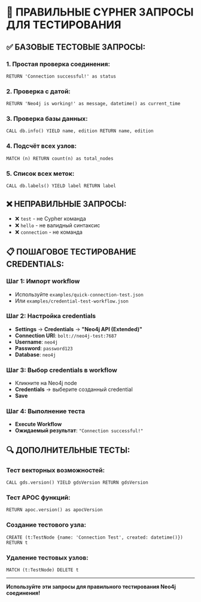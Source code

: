 # 🎯 ПРАВИЛЬНЫЕ CYPHER ЗАПРОСЫ ДЛЯ ТЕСТИРОВАНИЯ

## ✅ **БАЗОВЫЕ ТЕСТОВЫЕ ЗАПРОСЫ:**

### **1. Простая проверка соединения:**
```cypher
RETURN 'Connection successful!' as status
```

### **2. Проверка с датой:**
```cypher
RETURN 'Neo4j is working!' as message, datetime() as current_time
```

### **3. Проверка базы данных:**
```cypher
CALL db.info() YIELD name, edition RETURN name, edition
```

### **4. Подсчёт всех узлов:**
```cypher
MATCH (n) RETURN count(n) as total_nodes
```

### **5. Список всех меток:**
```cypher
CALL db.labels() YIELD label RETURN label
```

## ❌ **НЕПРАВИЛЬНЫЕ ЗАПРОСЫ:**

- ❌ `test` - не Cypher команда
- ❌ `hello` - не валидный синтаксис  
- ❌ `connection` - не команда

## 📋 **ПОШАГОВОЕ ТЕСТИРОВАНИЕ CREDENTIALS:**

### **Шаг 1: Импорт workflow**
- Используйте `examples/quick-connection-test.json`
- Или `examples/credential-test-workflow.json`

### **Шаг 2: Настройка credentials**
- **Settings** → **Credentials** → **"Neo4j API (Extended)"**
- **Connection URI**: `bolt://neo4j-test:7687`
- **Username**: `neo4j`
- **Password**: `password123`
- **Database**: `neo4j`

### **Шаг 3: Выбор credentials в workflow**
- Кликните на Neo4j node
- **Credentials** → выберите созданный credential
- **Save**

### **Шаг 4: Выполнение теста**
- **Execute Workflow**
- **Ожидаемый результат**: `"Connection successful!"`

## 🔍 **ДОПОЛНИТЕЛЬНЫЕ ТЕСТЫ:**

### **Тест векторных возможностей:**
```cypher
CALL gds.version() YIELD gdsVersion RETURN gdsVersion
```

### **Тест APOC функций:**
```cypher
RETURN apoc.version() as apocVersion
```

### **Создание тестового узла:**
```cypher
CREATE (t:TestNode {name: 'Connection Test', created: datetime()}) RETURN t
```

### **Удаление тестовых узлов:**
```cypher
MATCH (t:TestNode) DELETE t
```

---
**Используйте эти запросы для правильного тестирования Neo4j соединения!**